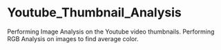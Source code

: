 # Youtube_Thumbnail_Analysis
Performing Image Analysis on the Youtube video thumbnails. Performing RGB Analysis on images to find average color. 
